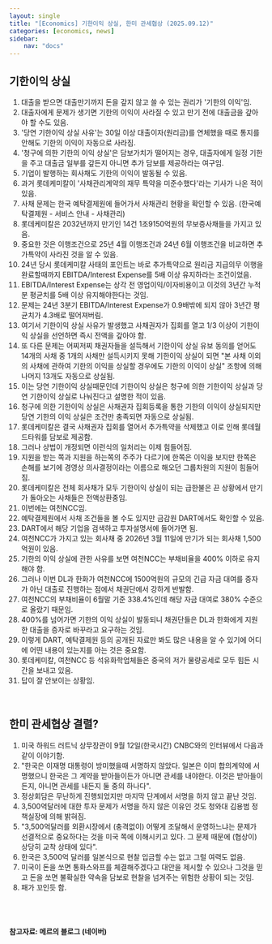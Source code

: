 ```yaml
---
layout: single
title: "[Economics] 기한이익 상실, 한미 관세협상 (2025.09.12)"
categories: [economics, news]
sidebar:
    nav: "docs"
---
```


## 기한이익 상실
1. 대출을 받으면 대출만기까지 돈을 갚지 않고 쓸 수 있는 권리가 '기한의 이익'임.
1. 대출자에게 문제가 생기면 기한의 이익이 사라질 수 있고 만기 전에 대출금을 갚아야 할 수도 있음.
1. '당연 기한이익 상실 사유'는 30일 이상 대출이자(원리금)를 연체했을 때로 통지를 안해도 기한의 이익이 자동으로 사라짐.
1. '청구에 의한 기한의 이익 상실'은 담보가치가 떨어지는 경우, 대출자에게 일정 기한을 주고 대출금 일부를 갚든지 아니면 추가 담보를 제공하라는 여구임.
1. 기업이 발행하는 회사채도 기한의 이익이 발동될 수 있음.
1. 과거 롯데케미칼이 '사채관리계약의 재무 특약을 미준수했다'라는 기사가 나온 적이 있음.
1. 사채 문제는 한국 예탁결제원에 들어가서 사채관리 현황을 확인할 수 있음. (한국예탁결제원 - 서비스 안내 - 사채관리)
1. 롯데케미칼은 2032년까지 만기인 14건 1조9150억원의 무보증사채들을 가지고 있음.
1. 중요한 것은 이행조건으로 25년 4월 이행조건과 24년 6월 이행조건을 비교하면 추가특약이 사라진 것을 알 수 있음.
1. 24년 당시 롯데케미칼 사태의 포인트는 바로 추가특약으로 원리금 지급의무 이행을 완료할때까지 EBITDA/Interest Expense를 5배 이상 유지하라는 조건이었음.
1. EBITDA/Interest Expense는 상각 전 영업이익/이자비용이고 이것의 3년간 누적분 평균치를 5배 이상 유지해야한다는 것임.
1. 문제는 24년 3분기 EBITDA/Interest Expense가 0.9배밖에 되지 않아 3년간 평균치가 4.3배로 떨어져버림.
1. 여기서 기한이익 상실 사유가 발생했고 사채권자가 집회를 열고 1/3 이상이 기한이익 상실을 선언하면 즉시 전액을 갚아야 함.
1. 또 다른 문제는 어찌저찌 채권자들을 설득해서 기한이익 상실 유보 동의를 얻어도 14개의 사채 중 1개의 사채만 설득시키지 못해 기한이익 상실이 되면 "본 사채 이외의 사채에 관하여 기한의 이익을 상실할 경우에도 기한의 이익이 상실" 조항에 의해 나머지 13개도 자동으로 상실됨.
1. 이는 당연 기한이익 상실때문인데 기한이익 상실은 청구에 의한 기한이익 상실과 당연 기한이익 상실로 나눠진다고 설명한 적이 있음.
1. 청구에 의한 기한이익 상실은 사채권자 집회등록을 통한 기한의 이익이 상실되지만 당연 기한의 이익 상실은 조건만 충족되면 자동으로 상실됨.
1. 롯데케미칼은 결국 사채권자 집회를 열어서 추가특약을 삭제했고 이로 인해 롯데월드타워를 담보로 제공함.
1. 그러나 상법이 개정되면 이런식의 일처리는 이제 힘들어짐.
1. 지원을 받는 쪽과 지원을 하는쪽의 주주가 다르기에 한쪽은 이익을 보지만 한쪽은 손해를 보기에 경영상 의사결정이라는 이름으로 해오던 그룹차원의 지원이 힘들어짐.
1. 롯데케미칼은 전체 회사채가 모두 기한이익 상실이 되는 급한불은 끈 상황에서 만기가 돌아오는 사채들은 전액상환중임.
1. 이번에는 여천NCC임.
1. 예탁결제원에서 사채 조건들을 볼 수도 있지만 금감원 DART에서도 확인할 수 있음.
1. DART에서 해당 기업을 검색하고 투자설명서에 들어가면 됨.
1. 여천NCC가 가지고 있는 회사채 중 2026년 3월 11일에 만기가 되는 회사채 1,500억원이 있음.
1. 기한의 이익 상실에 관한 사유를 보면 여천NCC는 부채비율을 400% 이하로 유지해야 함.
1. 그러나 이번 DL과 한화가 여천NCC에 1500억원의 규모의 긴급 자금 대여를 증자가 아닌 대출로 진행하는 점에서 채권단에서 강하게 반발함.
1. 여천NCC의 부채비율이 6월말 기준 338.4%인데 해당 자금 대여로 380% 수준으로 올랐기 때문임.
1. 400%를 넘어가면 기한의 이익 상실이 발동되니 채권단들은 DL과 한화에게 지원한 대출을 증자로 바꾸라고 요구하는 것임.
1. 이렇게 DART, 예탁결제원 등의 공개된 자료만 봐도 많은 내용을 알 수 있기에 어디에 어떤 내용이 있는지를 아는 것은 중요함.
1. 롯데케미칼, 여천NCC 등 석유화학업체들은 중국의 저가 물량공세로 모두 힘든 시간을 보내고 있음.
1. 답이 잘 안보이는 상황임.

<br/>

## 한미 관세협상 결렬?
1. 미국 하워드 러트닉 상무장관이 9월 12일(한국시간) CNBC와의 인터뷰에서 다음과 같이 이야기함.
1. "한국은 이재명 대통령이 방미했을때 서명하지 않았다. 일본은 이미 합의계약에 서명했으니 한국은 그 계약을 받아들이든가 아니면 관세를 내야한다. 이것은 받아들이든지, 아니면 관세를 내든지 둘 중의 하나다".
1. 정상회담은 무난하게 진행되었지만 마지막 단계에서 서명을 하지 않고 끝난 것임.
1. 3,500억달러에 대한 투자 문제가 서명을 하지 않은 이유인 것도 청와대 김용범 정책실장에 의해 밝혀짐.
1. "3,500억달러를 외환시장에서 (충격없이) 어떻게 조달해서 운영하느냐는 문제가 선결적으로 중요하다는 것을 미국 쪽에 이해시키고 있다. 그 문제 때문에 (협상이) 상당히 교착 상태에 있다".
1. 한국은 3,500억 달러를 일본식으로 현찰 입금할 수는 없고 그럴 여력도 없음.
1. 미국이 돈을 쏘면 통화스와프를 체결해주겠다고 대안을 제시할 수 있으나 그것을 믿고 돈을 쏘면 불확실한 약속을 담보로 현찰을 넘겨주는 위험한 상황이 되는 것임.
1. 패가 꼬인듯 함.



<br/>
<br/>

#### 참고자료: 메르의 블로그 (네이버)